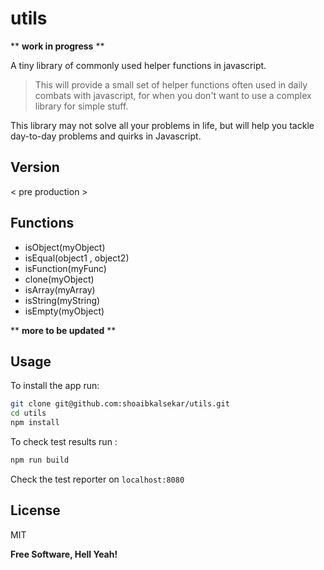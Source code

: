 utils
=====
** **work in progress** **

A tiny library of commonly used helper functions in javascript.

> This will provide a small set of helper functions often used in daily combats with javascript, for when you don't want to use a complex library for simple stuff.

This library may not solve all your problems in life, but will help you tackle day-to-day problems and quirks in Javascript.

Version
----

< pre production >

Functions
----
- isObject(myObject)
- isEqual(object1 , object2)
- isFunction(myFunc)
- clone(myObject)
- isArray(myArray)
- isString(myString)
- isEmpty(myObject)

** **more to be updated** **

Usage
--------------
To install the app run:
```sh
git clone git@github.com:shoaibkalsekar/utils.git
cd utils
npm install
```

To check test results run :
```sh
npm run build
```
Check the test reporter on ```localhost:8080```

License
----

MIT


**Free Software, Hell Yeah!**